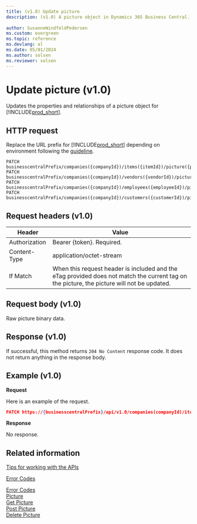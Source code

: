 ```yaml
---
title: (v1.0) Update picture
description: (v1.0) A picture object in Dynamics 365 Business Central. 
 
author: SusanneWindfeldPedersen
ms.custom: evergreen
ms.topic: reference
ms.devlang: al
ms.date: 05/01/2024
ms.author: solsen
ms.reviewer: solsen
---
```


# Update picture (v1.0)
Updates the properties and relationships of a picture object for [!INCLUDE[prod_short](../../../includes/prod_short.md)].

## HTTP request
Replace the URL prefix for [!INCLUDE[prod_short](../../../includes/prod_short.md)] depending on environment following the [guideline](../../v1.0/endpoints-apis-for-dynamics.md).
```
PATCH businesscentralPrefix/companies({companyId})/items({itemId})/picture({pictureId})/content
PATCH businesscentralPrefix/companies({companyId})/vendors({vendorId})/picture({pictureId})/content
PATCH businesscentralPrefix/companies({companyId})/employees({employeeId})/picture({pictureId})/content
PATCH businesscentralPrefix/companies({companyId})/customers({customerId})/picture({pictureId})/content

```

## Request headers (v1.0)

|Header|Value|
|------|-----|
|Authorization  |Bearer {token}. Required. |
|Content-Type  |application/octet-stream  | 
|If Match | When this request header is included and the eTag provided does not match the current tag on the picture, the picture will not be updated.|

## Request body (v1.0)
Raw picture binary data.

## Response (v1.0)
If successful, this method returns `204 No Content` response code. It does not return anything in the response body.

## Example (v1.0)

**Request**

Here is an example of the request. 

```json
PATCH https://{businesscentralPrefix}/api/v1.0/companies(companyId)/items(itemId)/picture(itemId)/content
```

**Response**

No response. 

## Related information
[Tips for working with the APIs](../../../developer/devenv-connect-apps-tips.md)  



[Error Codes](../dynamics_error_codes.md)  



[Error Codes](../dynamics_error_codes.md)  
[Picture](../resources/dynamics_picture.md)  
[Get Picture](dynamics_picture_get.md)  
[Post Picture](dynamics_create_picture.md)  
[Delete Picture](dynamics_picture_delete.md)  
